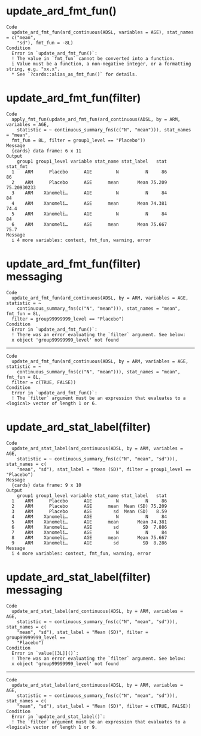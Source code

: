 # update_ard_fmt_fun()

    Code
      update_ard_fmt_fun(ard_continuous(ADSL, variables = AGE), stat_names = c("mean",
        "sd"), fmt_fun = -8L)
    Condition
      Error in `update_ard_fmt_fun()`:
      ! The value in `fmt_fun` cannot be converted into a function.
      i Value must be a function, a non-negative integer, or a formatting string, e.g. "xx.x".
      * See `?cards::alias_as_fmt_fun()` for details.

# update_ard_fmt_fun(filter)

    Code
      apply_fmt_fun(update_ard_fmt_fun(ard_continuous(ADSL, by = ARM, variables = AGE,
        statistic = ~ continuous_summary_fns(c("N", "mean"))), stat_names = "mean",
      fmt_fun = 8L, filter = group1_level == "Placebo"))
    Message
      {cards} data frame: 6 x 11
    Output
        group1 group1_level variable stat_name stat_label   stat    stat_fmt
      1    ARM      Placebo      AGE         N          N     86          86
      2    ARM      Placebo      AGE      mean       Mean 75.209 75.20930233
      3    ARM    Xanomeli…      AGE         N          N     84          84
      4    ARM    Xanomeli…      AGE      mean       Mean 74.381        74.4
      5    ARM    Xanomeli…      AGE         N          N     84          84
      6    ARM    Xanomeli…      AGE      mean       Mean 75.667        75.7
    Message
      i 4 more variables: context, fmt_fun, warning, error

# update_ard_fmt_fun(filter) messaging

    Code
      update_ard_fmt_fun(ard_continuous(ADSL, by = ARM, variables = AGE, statistic = ~
        continuous_summary_fns(c("N", "mean"))), stat_names = "mean", fmt_fun = 8L,
      filter = group99999999_level == "Placebo")
    Condition
      Error in `update_ard_fmt_fun()`:
      ! There was an error evaluating the `filter` argument. See below:
      x object 'group99999999_level' not found

---

    Code
      update_ard_fmt_fun(ard_continuous(ADSL, by = ARM, variables = AGE, statistic = ~
        continuous_summary_fns(c("N", "mean"))), stat_names = "mean", fmt_fun = 8L,
      filter = c(TRUE, FALSE))
    Condition
      Error in `update_ard_fmt_fun()`:
      ! The `filter` argument must be an expression that evaluates to a <logical> vector of length 1 or 6.

# update_ard_stat_label(filter)

    Code
      update_ard_stat_label(ard_continuous(ADSL, by = ARM, variables = AGE,
        statistic = ~ continuous_summary_fns(c("N", "mean", "sd"))), stat_names = c(
        "mean", "sd"), stat_label = "Mean (SD)", filter = group1_level == "Placebo")
    Message
      {cards} data frame: 9 x 10
    Output
        group1 group1_level variable stat_name stat_label   stat
      1    ARM      Placebo      AGE         N          N     86
      2    ARM      Placebo      AGE      mean  Mean (SD) 75.209
      3    ARM      Placebo      AGE        sd  Mean (SD)   8.59
      4    ARM    Xanomeli…      AGE         N          N     84
      5    ARM    Xanomeli…      AGE      mean       Mean 74.381
      6    ARM    Xanomeli…      AGE        sd         SD  7.886
      7    ARM    Xanomeli…      AGE         N          N     84
      8    ARM    Xanomeli…      AGE      mean       Mean 75.667
      9    ARM    Xanomeli…      AGE        sd         SD  8.286
    Message
      i 4 more variables: context, fmt_fun, warning, error

# update_ard_stat_label(filter) messaging

    Code
      update_ard_stat_label(ard_continuous(ADSL, by = ARM, variables = AGE,
        statistic = ~ continuous_summary_fns(c("N", "mean", "sd"))), stat_names = c(
        "mean", "sd"), stat_label = "Mean (SD)", filter = group99999999_level ==
        "Placebo")
    Condition
      Error in `value[[3L]]()`:
      ! There was an error evaluating the `filter` argument. See below:
      x object 'group99999999_level' not found

---

    Code
      update_ard_stat_label(ard_continuous(ADSL, by = ARM, variables = AGE,
        statistic = ~ continuous_summary_fns(c("N", "mean", "sd"))), stat_names = c(
        "mean", "sd"), stat_label = "Mean (SD)", filter = c(TRUE, FALSE))
    Condition
      Error in `update_ard_stat_label()`:
      ! The `filter` argument must be an expression that evaluates to a <logical> vector of length 1 or 9.

